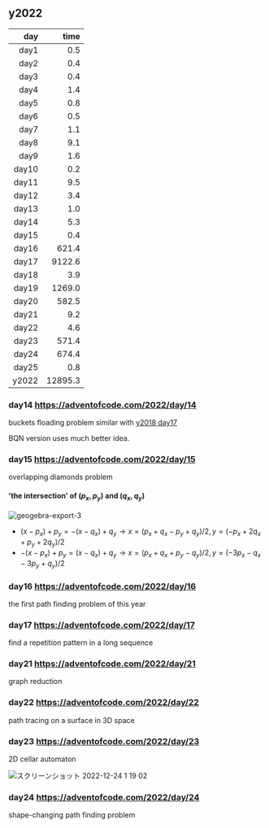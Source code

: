 ## y2022

|   day |    time |
|------:|--------:|
| day1  |     0.5 |
| day2  |     0.4 |
| day3  |     0.4 |
| day4  |     1.4 |
| day5  |     0.8 |
| day6  |     0.5 |
| day7  |     1.1 |
| day8  |     9.1 |
| day9  |     1.6 |
| day10 |     0.2 |
| day11 |     9.5 |
| day12 |     3.4 |
| day13 |     1.0 |
| day14 |     5.3 |
| day15 |     0.4 |
| day16 |   621.4 |
| day17 |  9122.6 |
| day18 |     3.9 |
| day19 |  1269.0 |
| day20 |   582.5 |
| day21 |     9.2 |
| day22 |     4.6 |
| day23 |   571.4 |
| day24 |   674.4 |
| day25 |     0.8 |
| y2022 | 12895.3 |

### day14 https://adventofcode.com/2022/day/14
buckets floading problem similar with [y2018 day17](https://adventofcode.com/2018/day/17)

BQN version uses much better idea.

### day15 https://adventofcode.com/2022/day/15
overlapping diamonds problem

#### 'the intersection' of $(p_x,p_y)$ and $(q_x,q_y)$
![geogebra-export-3](https://user-images.githubusercontent.com/997855/210023849-64c6c25b-8d7d-47c7-8f7d-72db4ea0e152.svg)

- $(x - p_x) + p_y = -(x - q_x) + q_y \longrightarrow x = (p_x + q_x - p_y + q_y)/2, y = (-p_x + 2q_x + p_y + 2q_y)/2$ 
- $-(x - p_x) + p_y = (x - q_x) + q_y \longrightarrow x = (p_x + q_x + p_y - q_y)/2, y = (-3p_x - q_x -3p_y + q_y)/2$

### day16 https://adventofcode.com/2022/day/16
the first path finding problem of this year

### day17 https://adventofcode.com/2022/day/17
find a repetition pattern in a long sequence

### day21 https://adventofcode.com/2022/day/21
graph reduction

### day22 https://adventofcode.com/2022/day/22
path tracing on a surface in 3D space

### day23 https://adventofcode.com/2022/day/23
2D cellar automaton

![スクリーンショット 2022-12-24 1 19 02](https://user-images.githubusercontent.com/997855/209366726-03437e6c-7eef-44dc-947f-7670eecd6129.png)

### day24 https://adventofcode.com/2022/day/24
shape-changing path finding problem








